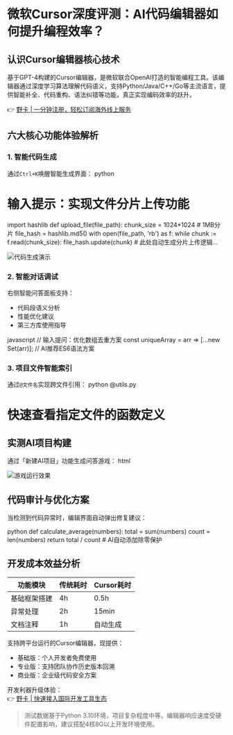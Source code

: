 # 微软Cursor深度评测：AI代码编辑器如何提升编程效率？

## 认识Cursor编辑器核心技术
基于GPT-4构建的Cursor编辑器，是微软联合OpenAI打造的智能编程工具。该编辑器通过深度学习算法理解代码语义，支持Python/Java/C++/Go等主流语言，提供智能补全、代码重构、语法纠错等功能，真正实现编码效率的跃升。

👉 [野卡 | 一分钟注册，轻松订阅海外线上服务](https://bbtdd.com/yeka)

## 六大核心功能体验解析
### 1. 智能代码生成
通过`Ctrl+K`唤醒智能生成界面：
python
# 输入提示：实现文件分片上传功能
import hashlib
def upload_file(file_path):
    chunk_size = 1024*1024  # 1MB分片
    file_hash = hashlib.md5()
    with open(file_path, 'rb') as f:
        while chunk := f.read(chunk_size):
            file_hash.update(chunk)
            # 此处自动生成分片上传逻辑...

![代码生成演示](https://bbtdd.com/wp-content/uploads/img/397447699.webp)

### 2. 智能对话调试
右侧智能问答面板支持：
- 代码段语义分析
- 性能优化建议
- 第三方库使用指导

javascript
// 输入提问：优化数组去重方案
const uniqueArray = arr => [...new Set(arr)];  // AI推荐ES6语法方案


### 3. 项目文件智能索引
通过`@文件名`实现跨文件引用：
python
@utils.py
# 快速查看指定文件的函数定义


## 实测AI项目构建
通过「新建AI项目」功能生成问答游戏：
html
<!DOCTYPE html>
<html>
<head>
    <title>智能问答游戏</title>
    <!-- AI自动生成样式代码 -->
</head>
<body>
    <!-- 自动实现答题交互逻辑 -->
</body>
</html>

![游戏运行效果](https://bbtdd.com/wp-content/uploads/img/848600738819304.webp)

## 代码审计与优化方案
当检测到代码异常时，编辑界面自动弹出修复建议：

python
def calculate_average(numbers):
    total = sum(numbers)
    count = len(numbers)
    return total / count  # AI自动添加除零保护


## 开发成本效益分析
| 功能模块       | 传统耗时 | Cursor耗时 |
|----------------|----------|-----------|
| 基础框架搭建   | 4h       | 0.5h      |
| 异常处理       | 2h       | 15min     |
| 文档注释       | 1h       | 自动生成  |

支持跨平台运行的Cursor编辑器，现提供：
- 基础版：个人开发者免费使用
- 专业版：支持团队协作历史版本回溯
- 商业版：企业级代码安全方案

开发利器升级体验：  
👉 [野卡 | 快速接入国际开发工具生态](https://bbtdd.com/yeka)

> 测试数据基于Python 3.10环境，项目复杂程度中等。编辑器响应速度受硬件配置影响，建议搭配4核8G以上开发环境使用。
